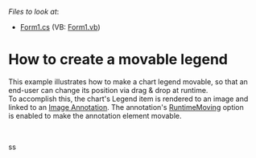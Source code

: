 <!-- default file list -->
*Files to look at*:

* [Form1.cs](./CS/LegendAnnotation/Form1.cs) (VB: [Form1.vb](./VB/LegendAnnotation/Form1.vb))
<!-- default file list end -->
# How to create a movable legend


<p>This example illustrates how to make a chart legend movable, so that an end-user can change its position via drag & drop at runtime.<br>To accomplish this, the chart's Legend item is rendered to an image and linked to an <a href="https://documentation.devexpress.com/WindowsForms/7858/Controls-and-Libraries/Chart-Control/Fundamentals/Chart-Elements/Annotations">Image Annotation</a>. The annotation's <a href="https://documentation.devexpress.com/CoreLibraries/DevExpress.XtraCharts.Annotation.RuntimeMoving.property">RuntimeMoving</a> option is enabled to make the annotation element movable.</p>

<br/>


ss
